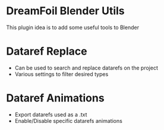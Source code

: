 # DreamFoil Blender Utils

This plugin idea is to add some useful tools to Blender
# Dataref Replace
- Can be used to search and replace datarefs on the project
- Various settings to filter desired types

# Dataref Animations
- Export datarefs used as a .txt
- Enable/Disable specific datarefs animations
